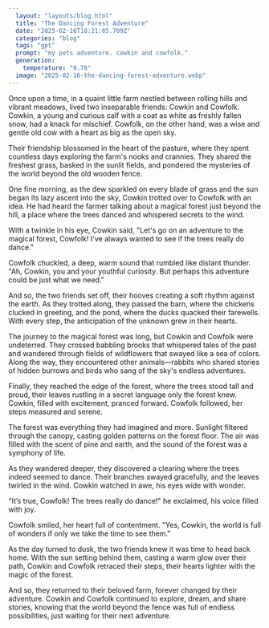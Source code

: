 ```yaml
---
  layout: "layouts/blog.html"
  title: "The Dancing Forest Adventure"
  date: "2025-02-16T18:21:05.709Z"
  categories: "blog"
  tags: "gpt"
  prompt: "my pets adventure. cowkin and cowfolk."
  generation: 
    temperature: "0.78"
  image: "2025-02-16-the-dancing-forest-adventure.webp"
---
```

Once upon a time, in a quaint little farm nestled between rolling hills and vibrant meadows, lived two inseparable friends: Cowkin and Cowfolk. Cowkin, a young and curious calf with a coat as white as freshly fallen snow, had a knack for mischief. Cowfolk, on the other hand, was a wise and gentle old cow with a heart as big as the open sky.

Their friendship blossomed in the heart of the pasture, where they spent countless days exploring the farm's nooks and crannies. They shared the freshest grass, basked in the sunlit fields, and pondered the mysteries of the world beyond the old wooden fence.

One fine morning, as the dew sparkled on every blade of grass and the sun began its lazy ascent into the sky, Cowkin trotted over to Cowfolk with an idea. He had heard the farmer talking about a magical forest just beyond the hill, a place where the trees danced and whispered secrets to the wind.

With a twinkle in his eye, Cowkin said, "Let's go on an adventure to the magical forest, Cowfolk! I've always wanted to see if the trees really do dance."

Cowfolk chuckled, a deep, warm sound that rumbled like distant thunder. "Ah, Cowkin, you and your youthful curiosity. But perhaps this adventure could be just what we need."

And so, the two friends set off, their hooves creating a soft rhythm against the earth. As they trotted along, they passed the barn, where the chickens clucked in greeting, and the pond, where the ducks quacked their farewells. With every step, the anticipation of the unknown grew in their hearts.

The journey to the magical forest was long, but Cowkin and Cowfolk were undeterred. They crossed babbling brooks that whispered tales of the past and wandered through fields of wildflowers that swayed like a sea of colors. Along the way, they encountered other animals—rabbits who shared stories of hidden burrows and birds who sang of the sky's endless adventures.

Finally, they reached the edge of the forest, where the trees stood tall and proud, their leaves rustling in a secret language only the forest knew. Cowkin, filled with excitement, pranced forward. Cowfolk followed, her steps measured and serene.

The forest was everything they had imagined and more. Sunlight filtered through the canopy, casting golden patterns on the forest floor. The air was filled with the scent of pine and earth, and the sound of the forest was a symphony of life.

As they wandered deeper, they discovered a clearing where the trees indeed seemed to dance. Their branches swayed gracefully, and the leaves twirled in the wind. Cowkin watched in awe, his eyes wide with wonder.

"It’s true, Cowfolk! The trees really do dance!" he exclaimed, his voice filled with joy.

Cowfolk smiled, her heart full of contentment. "Yes, Cowkin, the world is full of wonders if only we take the time to see them."

As the day turned to dusk, the two friends knew it was time to head back home. With the sun setting behind them, casting a warm glow over their path, Cowkin and Cowfolk retraced their steps, their hearts lighter with the magic of the forest.

And so, they returned to their beloved farm, forever changed by their adventure. Cowkin and Cowfolk continued to explore, dream, and share stories, knowing that the world beyond the fence was full of endless possibilities, just waiting for their next adventure.
